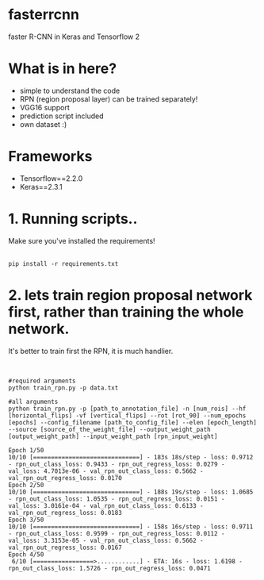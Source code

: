 # fasterrcnn
faster R-CNN in Keras and Tensorflow 2<br>
# What is in here?
<ul>
  <li>simple to understand the code</li>
  <li>RPN (region proposal layer) can be trained separately!</li>
  <li>VGG16 support</li>
  <li>prediction script included</li>
  <li>own dataset :)</li>
</ul>

# Frameworks<br>
<ul>
  <li>Tensorflow==2.2.0</li>
  <li>Keras==2.3.1</li>
</ul>

# 1. Running scripts..
Make sure you've installed the requirements!<br><br>
<pre>
<code>pip install -r requirements.txt</code>
</pre>

# 2. lets train region proposal network first, rather than training the whole network.
It's better to train first the RPN, it is much handlier.<br><br>
<pre>
<code>
#required arguments
python train_rpn.py -p data.txt

#all arguments
python train_rpn.py -p [path_to_annotation_file] -n [num_rois] --hf [horizontal_flips] -vf [vertical_flips] --rot [rot_90] --num_epochs [epochs] --config_filename [path_to_config_file] --elen [epoch_length] --source [source_of_the_weight_file] --output_weight_path [output_weight_path] --input_weight_path [rpn_input_weight]

Epoch 1/50
10/10 [==============================] - 183s 18s/step - loss: 0.9712 - rpn_out_class_loss: 0.9433 - rpn_out_regress_loss: 0.0279 - val_loss: 4.7013e-06 - val_rpn_out_class_loss: 0.5662 - val_rpn_out_regress_loss: 0.0170
Epoch 2/50
10/10 [==============================] - 188s 19s/step - loss: 1.0685 - rpn_out_class_loss: 1.0535 - rpn_out_regress_loss: 0.0151 - val_loss: 3.0161e-04 - val_rpn_out_class_loss: 0.6133 - val_rpn_out_regress_loss: 0.0183
Epoch 3/50
10/10 [==============================] - 158s 16s/step - loss: 0.9711 - rpn_out_class_loss: 0.9599 - rpn_out_regress_loss: 0.0112 - val_loss: 3.3153e-05 - val_rpn_out_class_loss: 0.5662 - val_rpn_out_regress_loss: 0.0167
Epoch 4/50
 6/10 [=================>............] - ETA: 16s - loss: 1.6198 - rpn_out_class_loss: 1.5726 - rpn_out_regress_loss: 0.0471
</code>
</pre>
